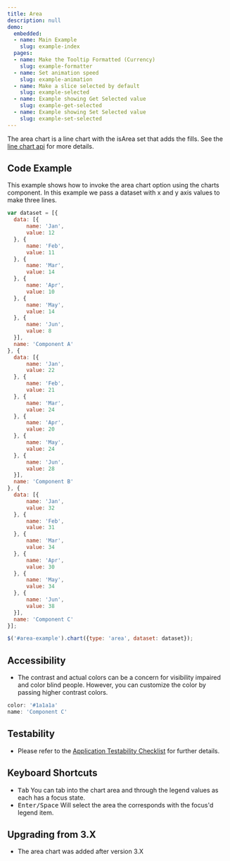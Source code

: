 ```yaml
---
title: Area
description: null
demo:
  embedded:
  - name: Main Example
    slug: example-index
  pages:
  - name: Make the Tooltip Formatted (Currency)
    slug: example-formatter
  - name: Set animation speed
    slug: example-animation
  - name: Make a slice selected by default
    slug: example-selected
  - name: Example showing Get Selected value
    slug: example-get-selected
  - name: Example showing Set Selected value
    slug: example-set-selected
---
```


The area chart is a line chart with the isArea set that adds the fills. See the [line chart api]( ../components/line) for more details.

## Code Example

This example shows how to invoke the area chart option using the charts component. In this example
we pass a dataset with x and y axis values to make three lines.

```javascript
var dataset = [{
  data: [{
      name: 'Jan',
      value: 12
  }, {
      name: 'Feb',
      value: 11
  }, {
      name: 'Mar',
      value: 14
  }, {
      name: 'Apr',
      value: 10
  }, {
      name: 'May',
      value: 14
  }, {
      name: 'Jun',
      value: 8
  }],
  name: 'Component A'
}, {
  data: [{
      name: 'Jan',
      value: 22
  }, {
      name: 'Feb',
      value: 21
  }, {
      name: 'Mar',
      value: 24
  }, {
      name: 'Apr',
      value: 20
  }, {
      name: 'May',
      value: 24
  }, {
      name: 'Jun',
      value: 28
  }],
  name: 'Component B'
}, {
  data: [{
      name: 'Jan',
      value: 32
  }, {
      name: 'Feb',
      value: 31
  }, {
      name: 'Mar',
      value: 34
  }, {
      name: 'Apr',
      value: 30
  }, {
      name: 'May',
      value: 34
  }, {
      name: 'Jun',
      value: 38
  }],
  name: 'Component C'
}];

$('#area-example').chart({type: 'area', dataset: dataset});
```

## Accessibility

- The contrast and actual colors can be a concern for visibility impaired and color blind people. However, you can customize the color by passing higher contrast colors.

```javascript
color: '#1a1a1a'
name: 'Component C'
```

## Testability

- Please refer to the [Application Testability Checklist](https://design.infor.com/resources/application-testability-checklist) for further details.

## Keyboard Shortcuts

- <kbd>Tab</kbd> You can tab into the chart area and through the legend values as each has a focus state.
- <kbd>Enter/Space</kbd> Will select the area the corresponds with the focus'd legend item.

## Upgrading from 3.X

- The area chart was added after version 3.X
